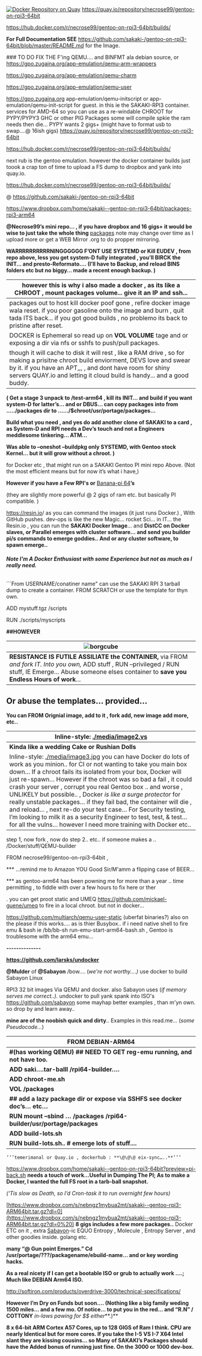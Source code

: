 [![Docker Repository on Quay](https://quay.io/repository/necrose99/gentoo-on-rpi3-64bit/status "Docker Repository on Quay")](https://quay.io/repository/necrose99/gentoo-on-rpi3-64bit)
https://quay.io/repository/necrose99/gentoo-on-rpi3-64bit

https://hub.docker.com/r/necrose99/gentoo-on-rpi3-64bit/builds/

**For Full Documentation SEE**
https://github.com/sakaki-/gentoo-on-rpi3-64bit/blob/master/README.md for the
Image.

\#\#\# TO DO FIX THE F'ing QEMU.... and BINFMT ala debian source, or
https://gpo.zugaina.org/app-emulation/qemu-arm-wrappers

https://gpo.zugaina.org/app-emulation/qemu-charm

https://gpo.zugaina.org/app-emulation/qemu-user

https://gpo.zugaina.org app-emulation/qemu-initscript or
app-emulation/qemu-init-script for guest. in this ie the SAKAKI-RPI3 container.
services for AMD-64 so you can use as a re-windable CHROOT for PYPY/PYPY3 GHC or
other PIG Packages some will compile spkie the ram needs then die... PYPY wants
2 gigs+ (might have to format usb to swap....\@ 16ish gigs)
https://quay.io/repository/necrose99/gentoo-on-rpi3-64bit

https://hub.docker.com/r/necrose99/gentoo-on-rpi3-64bit/builds/

next rub is the gentoo emulation. however the docker container builds just toook
a crap ton of time to upload a FS dump to dropbox and yank into quay.io.

https://hub.docker.com/r/necrose99/gentoo-on-rpi3-64bit/builds/

\@ <https://github.com/sakaki-/gentoo-on-rpi3-64bit>

<https://www.dropbox.com/home/sakaki--gentoo-on-rpi3-64bit/packages-rpi3-arm64>

**\@Necrose99’s mini repo… , if you have dropbox and 16 gigs+ it would be wise
to just take the whole thing**
[packages](https://www.dropbox.com/home/sakaki--gentoo-on-rpi3-64bit?preview=Packages.txt)
note may change over time as I upload more or get a WEB Mirror .org to do
propper mirroring.

**WARRRRRRRRRRNINGGGGGG F’ONT USE SYSTEMD or Kill EUDEV , from repo above, less
you get system-D fully integrated , you’ll BIRCK the INIT… and
presto-Reformato…. (I’ll have to Backup, and reload BINS folders etc but no
biggy… made a recent enough backup. )**

| however this is why i also made a docker , as its like a CHROOT , mount packages volume... give it an IP and ssh...                                                                                                                                                       |
|---------------------------------------------------------------------------------------------------------------------------------------------------------------------------------------------------------------------------------------------------------------------------|
| packages out to host kill docker poof gone , refire docker image wala reset. if you poor gasoline onto the image and burn , quit tada ITS back... if you got good builds , no problemo its back to pristine after reset.                                                  |
| DOCKER is Ephemeral so read up on **VOL VOLUME** tage and or exposing a dir via nfs or sshfs to push/pull packages.                                                                                                                                                       |
| though it will cache to disk it will rest , like a RAM drive , so for making a prisitne chroot build enviorment, DEVS love and swear by it. if you have an APT,,, , and dont have room for shiny servers QUAY.io and letting it cloud build is handy... and a good buddy. |

**( Get a stage 3 unpack to /test-arm64 , kill its INIT… and build if you want
system-D for latter’s… and or DBUS… can copy packages into from …../packages dir
to ……/\$chroot/usr/portage/packages…**

**Build what you need , and yes do add another clone of SAKAKI to a card , as
System-D and RPI needs a Dev’s touch and not a Engineers meddlesome tinkering…
ATM…**

**Was able to –oneshot –buildpkg only SYSTEMD, with Gentoo stock Kernel… but it
will grow without a chroot. )**

for Docker etc , that might run on a SAKAKI Gentoo PI mini repo Above. (Not the
most efficient means but for now it’s what i have,)

**However if you have a Few RPI's or** [Banana-pi
64](http://www.banana-pi.org/m64.html)**’s**

(they are slightly more powerful \@ 2 gigs of ram etc. but basically PI
compatible. )

<https://resin.io>/ as you can command the images (it just runs Docker.) , With
GitHub pushes. dev-ops is like the new Magic... rocket Sci… in IT... the
Resin.io , you can run the **SAKAKI Docker Image**… and **DistCC on Docker
slaves, or Parallel emerges with cluster software… and send you builder pi/s
commands to emerge goddies.. And or any cluster software, to spawn emerge..**

###### **Note I'm A Docker Enthusiast with some Experience but not as much as I really need.**

\`\`\`From USERNAME/conatiner name" can use the SAKAKI RPI 3 tarball dump to
create a container. FROM SCRATCH or use the template for thyn own.

ADD mystuff.tgz /scripts

RUN ./scripts/myscripts

**\#\#HOWEVER**

|  ![borgcube](https://vignette3.wikia.nocookie.net/scifi/images/7/76/Borg_cube.jpg/revision/latest?cb=20130523191156)                                                                                                     |
|----------------------------------------------------------------------------------------------------------------------------------------------|
| **RESISTANCE IS FUTILE ASSILIATE the CONTAINER,**  via FROM *and fork IT. Into you own,* ADD stuff , RUN –privileged / RUN stuff, IE Emerge… Abuse someone elses container to **save you Endless Hours of work**... |

Or abuse the templates… provided…
---------------------------------

**You can FROM Orignial image, add to it , fork add, new image add more, etc..**

| Inline-style: [./media/image2.vs](./media/image2.vs)                                                                                                                                                                                                                                                                                                                                                                                                                                                                                                                                                                                                                                               |
|--------------------------------------------------------------------------------------------------------------------------------------------------------------------------------------------------------------------------------------------------------------------------------------------------------------------------------------------------------------------------------------------------------------------------------------------------------------------------------------------------------------------------------------------------------------------------------------------------------------------------------------------------------------------------------------|
| **Kinda like a wedding Cake or Rushian Dolls**                                                                                                                                                                                                                                                                                                                                                                                                                                                                                                                                                                                                                                       |
| Inline-style: [./media/image3.jpg](./media/image3.jpg) you can have Docker do lots of work as you minion.. for CI or not wanting to take you main box down… If a chroot fails its isolated from your box, Docker will just re-spawn… However if the chroot was so bad a fail , it could crash your server , corrupt you real Gentoo box .. and worse , UNLIKELY but possible.. , Docker *is like a surge protector* for really unstable packages… if they fail bad, the container will die , and reload… , next re-do your test case… For Security testing, I’m looking to milk it as a security Engineer to test, test, & test… for all the vulns… however I need more training with Docker etc.. |

step 1, now fork , now do step 2.. etc.. if someone makes a ..
/Docker/stuff/QEMU-builder

FROM necrose99/gentoo-on-rpi3-64bit ,

\*\*\* ...remind me to Amazon YOU Good Sir/M'amm a flipping case of BEER...

\*\*\* as gentoo-arm64 has been powning me for more than a year .. time
permitting , to fiddle with over a few hours to fix here or ther

. you can get proot static and UMEQ https://github.com/mickael-guene/umeq to
fire in a local chroot. but not in docker...

https://github.com/multiarch/qemu-user-static (uberfat binaries?) also on the
please if this works.... as is thier Busybox.. if i need native shell to fire
emu & bash ie /bb/bb-sh run-emu-start-arm64-bash.sh , Gentoo is troublesome with
the arm64 emu...

**--------------**

**https://github.com/larsks/undocker**

**\@Mulder** of **\@Sabayon** /bow.... (*we're not worthy....)* use docker to
build Sabayon Linux

RPI3 32 bit images Via QEMU and docker. also Sabayon uses (*if memory serves me
correct..).* undocker to pull yank spank into ISO's <https://github.com/sabayon>
some mayhap better examples , than m'yn own. so drop by and learn away..

**mine are of the noobish quick and dirty**.. Examples in this read.me... (*some
Pseudocode…*)

| **FROM DEBIAN-ARM64**                                                        |
|------------------------------------------------------------------------------|
| **\#(has working QEMU) \#\# NEED TO GET reg-emu running, and not have too.** |
| **ADD saki….tar-balll /rpi64-builder….**                                     |
| **ADD chroot-me.sh**                                                         |
| **VOL /packages**                                                            |
| **\#\# add a lazy package dir or expose via SSHFS see docker doc’s… etc…**   |
| **RUN mount –sbind … /packages /rpi64-builder/usr/portage/packages**         |
| **ADD build-lots.sh**                                                        |
| **RUN build-lots.sh.. \# emerge lots of stuff....**                          |

`‘’’temerimanal or Quay.io , dockerhub : **\@\@\@ eix-sync…..**’’’`

<https://www.dropbox.com/home/sakaki--gentoo-on-rpi3-64bit?preview=pi-back.sh>
**needs a touch of work…Useful in Dumping The PI; As to make a Docker, I wanted
the full FS root in a tarb-ball snapshot.**

*(‘Tis slow as Death, so I’d Cron-task it to run overnight few hours)*

[https://www.dropbox.com/s/nebngz1mybua2mt/sakaki--gentoo-rpi3-ARM64bit.tar.gz?dl=0](https://www.dropbox.com/s/nebngz1mybua2mt/sakaki--gentoo-rpi3-ARM64bit.tar.gz?dl=0%20)
**8 gigs includes a few more packages..** Docker ETC on it , extra
[Sabayon](sabayon.org)-ic EQUO Entropy , Molecule , Entropy Server , and other
goodies inside. golang etc.

**many “\@ Gun point Emerges.” Cd /usr/portage/???/packagename/ebuild-name… and
or key wording hacks.**

**As a real nicety if I can get a bootable ISO or grub to actually work ….; Much
like DEBIAN Arm64 ISO.**

<http://softiron.com/products/overdrive-3000/technical-specifications/>

**However I’m Dry on Funds but soon…. (Nothing like a big family weding 1500
miles… and a few mo. Of notice… to put you in the red… and “R.N” / COTTONY**
*in-laws pawing for \$\$ either***.)**

**8 x 64-bit ARM Cortex A57 Cores, up to 128 GIGS of Ram I think. CPU are nearly
Identical but for more cores. If you take the I-5 VS I-7 X64 Intel slant they
are kissing cousins… so Many of SAKAKI’s Packages should have the Added bonus of
running just fine. On the 3000 or 1000 dev-box.**


